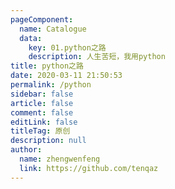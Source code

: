 ```yaml
---
pageComponent: 
  name: Catalogue
  data: 
    key: 01.python之路
    description: 人生苦短，我用python
title: python之路
date: 2020-03-11 21:50:53
permalink: /python
sidebar: false
article: false
comment: false
editLink: false
titleTag: 原创
description: null
author: 
  name: zhengwenfeng
  link: https://github.com/tenqaz
---
```

